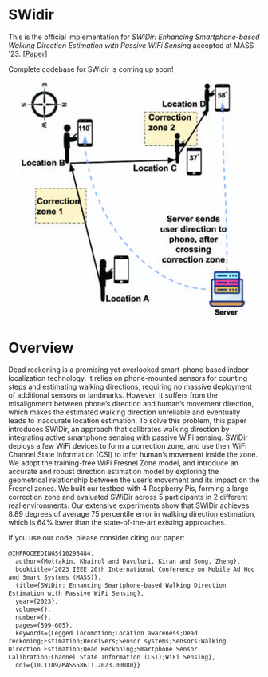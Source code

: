 # SWidir

This is the official implementation for _SWiDir: Enhancing Smartphone-based Walking Direction Estimation with Passive WiFi Sensing_ accepted at MASS '23.
[[Paper]](https://drive.google.com/file/d/1uPdt7CdH3Zn_0uXA3-Ol2WQ02ktm_pxr/view?usp=drive_link)

Complete codebase for SWidir is coming up soon!

<div align="center">
<img src="assets/swidir.png" >
</div>





# Overview

Dead reckoning is a promising yet overlooked smart-phone based indoor localization technology. It relies on phone-mounted sensors for counting steps and estimating walking directions, requiring no massive deployment of additional sensors or landmarks. However, it suffers from the misalignment between phone’s direction and human’s movement direction, which makes the estimated walking direction unreliable and eventually leads to inaccurate location estimation. To solve this problem, this paper introduces SWiDir, an approach that calibrates walking direction by integrating active smartphone sensing with passive WiFi sensing. SWiDir deploys a few WiFi devices to form a correction zone, and use their WiFi Channel State Information (CSI) to infer human’s movement inside the zone. We adopt the training-free WiFi Fresnel Zone model, and introduce an accurate and robust direction estimation model by exploring the geometrical relationship between the user’s movement and its impact on the Fresnel zones. We built our testbed with 4 Raspberry Pis, forming a large correction zone and evaluated SWiDir across 5 participants in 2 different real environments. Our extensive experiments show that SWiDir achieves 8.89 degrees of average 75 percentile error in walking direction estimation, which is 64% lower than the state-of-the-art existing approaches.

If you use our code, please consider citing our paper:
```
@INPROCEEDINGS{10298484,
  author={Mottakin, Khairul and Davuluri, Kiran and Song, Zheng},
  booktitle={2023 IEEE 20th International Conference on Mobile Ad Hoc and Smart Systems (MASS)}, 
  title={SWiDir: Enhancing Smartphone-based Walking Direction Estimation with Passive WiFi Sensing}, 
  year={2023},
  volume={},
  number={},
  pages={599-605},
  keywords={Legged locomotion;Location awareness;Dead reckoning;Estimation;Receivers;Sensor systems;Sensors;Walking Direction Estimation;Dead Reckoning;Smartphone Sensor Calibration;Channel State Information (CSI);WiFi Sensing},
  doi={10.1109/MASS58611.2023.00080}}
```

